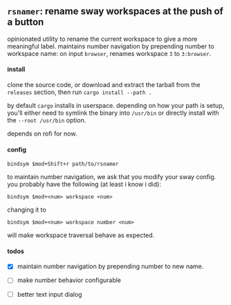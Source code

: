 ## `rsnamer`: rename sway workspaces at the push of a button

opinionated utility to rename the current workspace to give a more meaningful
label. maintains number navigation by prepending number to workspace name: on 
input `browser`, renames workspace `3` to `3:browser`.

#### install

clone the source code, or download and extract the tarball from the `releases`
section, then run `cargo install --path .`

by default `cargo` installs in userspace. depending on how your path is setup, 
you'll either need to symlink the binary into `/usr/bin` or directly install
with the `--root /usr/bin` option.

depends on rofi for now. 

#### config

```text
bindsym $mod+Shift+r path/to/rsnamer
```

to maintain number navigation, we ask that you modify your sway config. 
you probably have the following (at least i know i did): 

```text
bindsym $mod+<num> workspace <num>
```

changing it to 

```text
bindsym $mod+<num> workspace number <num>
```

will make workspace traversal behave as expected.

#### todos

 - [x] maintain number navigation by prepending number to new name.
 - [ ] make number behavior configurable
 - [ ] better text input dialog

